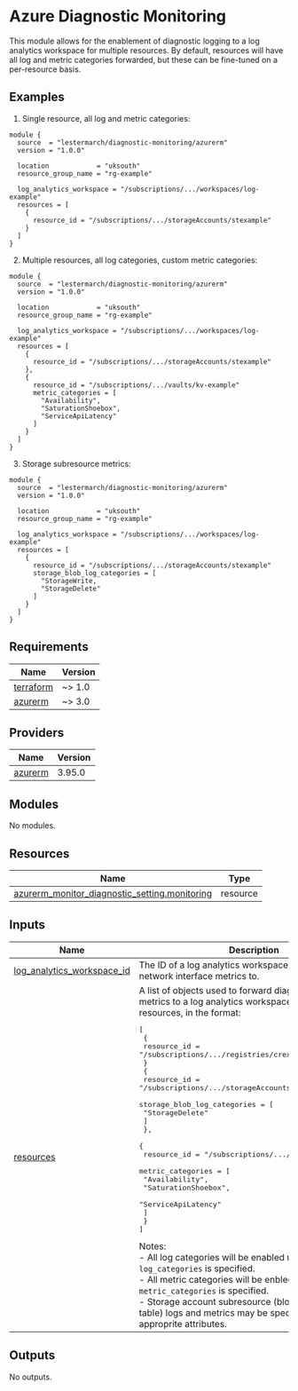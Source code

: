 # Azure Diagnostic Monitoring
This module allows for the enablement of diagnostic logging to a log analytics workspace for multiple resources. By default, resources will have all log and metric categories forwarded, but these can be fine-tuned on a per-resource basis.

## Examples

1. Single resource, all log and metric categories:

```hcl
module {
  source  = "lestermarch/diagnostic-monitoring/azurerm"
  version = "1.0.0"

  location            = "uksouth"
  resource_group_name = "rg-example"

  log_analytics_workspace = "/subscriptions/.../workspaces/log-example"
  resources = [
    {
      resource_id = "/subscriptions/.../storageAccounts/stexample"
    }
  ]
}
```

2. Multiple resources, all log categories, custom metric categories:

```hcl
module {
  source  = "lestermarch/diagnostic-monitoring/azurerm"
  version = "1.0.0"

  location            = "uksouth"
  resource_group_name = "rg-example"

  log_analytics_workspace = "/subscriptions/.../workspaces/log-example"
  resources = [
    {
      resource_id = "/subscriptions/.../storageAccounts/stexample"
    },
    {
      resource_id = "/subscriptions/.../vaults/kv-example"
      metric_categories = [
        "Availability",
        "SaturationShoebox",
        "ServiceApiLatency"
      ]
    }
  ]
}
```

3. Storage subresource metrics:

```hcl
module {
  source  = "lestermarch/diagnostic-monitoring/azurerm"
  version = "1.0.0"

  location            = "uksouth"
  resource_group_name = "rg-example"

  log_analytics_workspace = "/subscriptions/.../workspaces/log-example"
  resources = [
    {
      resource_id = "/subscriptions/.../storageAccounts/stexample"
      storage_blob_log_categories = [
        "StorageWrite,
        "StorageDelete"
      ]
    }
  ]
}
```

<!-- BEGIN_TF_DOCS -->
## Requirements

| Name | Version |
|------|---------|
| <a name="requirement_terraform"></a> [terraform](#requirement\_terraform) | ~> 1.0 |
| <a name="requirement_azurerm"></a> [azurerm](#requirement\_azurerm) | ~> 3.0 |

## Providers

| Name | Version |
|------|---------|
| <a name="provider_azurerm"></a> [azurerm](#provider\_azurerm) | 3.95.0 |

## Modules

No modules.

## Resources

| Name | Type |
|------|------|
| [azurerm_monitor_diagnostic_setting.monitoring](https://registry.terraform.io/providers/hashicorp/azurerm/latest/docs/resources/monitor_diagnostic_setting) | resource |

## Inputs

| Name | Description | Type | Default | Required |
|------|-------------|------|---------|:--------:|
| <a name="input_log_analytics_workspace_id"></a> [log\_analytics\_workspace\_id](#input\_log\_analytics\_workspace\_id) | The ID of a log analytics workspace to forward network interface metrics to. | `string` | n/a | yes |
| <a name="input_resources"></a> [resources](#input\_resources) | A list of objects used to forward diagnostic logs and metrics to a log analytics workspace for one or more resources, in the format:<pre>[<br>  {<br>    resource_id = "/subscriptions/.../registries/crexample"<br>  }<br>  {<br>    resource_id = "/subscriptions/.../storageAccounts/stexample"<br>    storage_blob_log_categories = [<br>      "StorageDelete"<br>    ]<br>  },<br>  {<br>    resource_id = "/subscriptions/.../vaults/kv-example"<br>    metric_categories = [<br>      "Availability",<br>      "SaturationShoebox",<br>      "ServiceApiLatency"<br>    ]<br>  }<br>]</pre>Notes:<br>- All log categories will be enabled unless `log_categories` is specified.<br>- All metric categories will be enbled unless `metric_categories` is specified.<br>- Storage account subresource (blob, file, queue, table) logs and metrics may be specified using the approprite attributes. | <pre>list(object({<br>    resource_id                     = string<br>    log_categories                  = optional(list(string))<br>    metric_categories               = optional(list(string))<br>    storage_blob_log_categories     = optional(list(string))<br>    storage_blob_metric_categories  = optional(list(string))<br>    storage_file_log_categories     = optional(list(string))<br>    storage_file_metric_categories  = optional(list(string))<br>    storage_queue_log_categories    = optional(list(string))<br>    storage_queue_metric_categories = optional(list(string))<br>    storage_table_log_categories    = optional(list(string))<br>    storage_table_metric_categories = optional(list(string))<br>  }))</pre> | n/a | yes |

## Outputs

No outputs.
<!-- END_TF_DOCS -->
